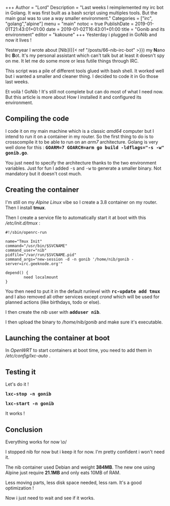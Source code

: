 +++
Author = "Lord"
Description = "Last weeks I reimplemented my irc bot in Golang. It was first built as a bash script using multiples tools. But the main goal was to use a way smaller environment."
Categories = ["irc", "golang","alpine"]
menu = "main"
notoc = true
PublishDate = 2019-01-01T21:43:01+01:00
date = 2019-01-02T16:43:01+01:00
title = "Gonib and its environment"
editor = "kakoune"
+++
Yesterday i plugged in GoNib and now it lives !

Yesteryear I wrote about [Nib]({{< ref "/posts/66-nib-irc-bot" >}}) my **N**ano **I**rc **B**ot.
It's my personal assistant which can't talk but at least it doesn't spy on me.
It let me do some more or less futile things through IRC.

This script was a pile of different tools glued with bash shell.
It worked well but i wanted a smaller and cleaner thing.
I decided to code it in Go those last weeks.

Et voilà ! GoNib !
It's still not complete but can do most of what I need now.
But this article is more about How I installed it and configured its environment.

## Compiling the code
I code it on my main machine which is a classic *amd64* computer but I intend to run it on a container in my router.
So the first thing to do is to crosscompile it to be able to run on an *arm7* architecture.
Golang is very well done for this : **<samp>GOARM=7 GOARCH=arm go build -ldflags="-s -w" gonib.go</samp>**.

You just need to specify the architecture thanks to the two environment variables.
Just for fun I added <samp>-s</samp> and <samp>-w</samp> to generate a smaller binary.
Not mandatory but it doesn't cost much.

## Creating the container
I'm still on my *Alpine Linux* vibe so I create a 3.8 container on my router.
Then I install **tmux**.

Then I create a service file to automatically start it at boot with this */etc/init.d/tmux* :

```
#!/sbin/openrc-run

name="Tmux Init"
command="/usr/bin/$SVCNAME"
command_user="nib"
pidfile="/var/run/$SVCNAME.pid"
command_args="new-session -d -n gonib '/home/nib/gonib -server=irc.geeknode.org'"

depend() {
        need localmount
}
```

You then need to put it in the default runlevel with **<samp>rc-update add tmux</samp>** and I also removed all other services except *crond* which will be used for planned actions (like birthdays, todo or else).

I then create the *nib* user with **<samp>adduser nib</samp>**.

I then upload the binary to */home/nib/gonib* and make sure it's executable.

## Launching the container at boot
In *OpenWRT* to start containers at boot time, you need to add them in */etc/config/lxc-auto* .

## Testing it
Let's do it !

**<samp>lxc-stop -n gonib</samp>**

**<samp>lxc-start -n gonib</samp>**

It works !

## Conclusion
Everything works for now \o/

I stopped nib for now but i keep it for now.
I'm pretty confident i won't need it.

The nib container used Debian and weight **384MB**.
The new one using Alpine just require **21.1MB** and only eats 10MB of RAM.

Less moving parts, less disk space needed, less ram.
It's a good optimization !

Now i just need to wait and see if it works.
